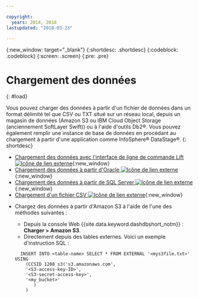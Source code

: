 ```yaml
---

copyright:
  years: 2014, 2018
lastupdated: "2018-03-23"

---
```


<!-- Attribute definitions --> 
{:new_window: target="_blank"}
{:shortdesc: .shortdesc}
{:codeblock: .codeblock}
{:screen: .screen}
{:pre: .pre}

# Chargement des données
{: #load}

Vous pouvez charger des données à partir d'un fichier de données dans un format délimité tel que CSV ou TXT situé sur un réseau local, depuis un magasin de données (Amazon S3 ou IBM Cloud Object Storage (anciennement SoftLayer Swift)) ou à l'aide d'outils Db2®. Vous pouvez également remplir une instance de base de données en procédant au chargement à partir d'une application comme InfoSphere® DataStage®.
{: shortdesc}

* [Chargement des données avec l'interface de ligne de commande Lift ![Icône de lien externe](../../icons/launch-glyph.svg "Icône de lien externe")](https://lift.ng.bluemix.net/#docs){:new_window}
* [Chargement des données à partir d'Oracle ![Icône de lien externe](../../icons/launch-glyph.svg "Icône de lien externe")](https://lift.ng.bluemix.net/#docs){:new_window}
* [Chargement des données à partir de SQL Server ![Icône de lien externe](../../icons/launch-glyph.svg "Icône de lien externe")](https://lift.ng.bluemix.net/#docs){:new_window}
* [Chargement d'un fichier CSV ![Icône de lien externe](../../icons/launch-glyph.svg "Icône de lien externe")](https://lift.ng.bluemix.net/#docs){:new_window}
<!-- * [Loading data from IBM Cloud Object Storage (formerly SoftLayer Swift) ![External link icon](../../icons/launch-glyph.svg "External link icon")](https://www.ibm.com/support/knowledgecenter/SS6NHC/com.ibm.swg.im.dashdb.doc/learn_how/loaddata_swift.html){:new_window} -->
* Chargez des données à partir d'Amazon S3 à l'aide de l'une des méthodes suivantes :
    * Depuis la console Web {{site.data.keyword.dashdbshort_notm}} : **Charger > Amazon S3**. 
    * Directement depuis des tables externes. Voici un exemple d'instruction SQL :

    ```
      INSERT INTO <table-name> SELECT * FROM EXTERNAL '<mys3file.txt>' USING
        (CCSID 1208 s3('s3.amazonaws.com',
        '<S3-access-key-ID>',
        '<S3-secret-access-key>',
        '<my_bucket>'
           )
        )      
    ```
<!-- * [Loading data from Amazon S3 ![External link icon](../../icons/launch-glyph.svg "External link icon")](https://www.ibm.com/support/knowledgecenter/SS6NHC/com.ibm.swg.im.dashdb.doc/learn_how/s3.html){:new_window} -->
